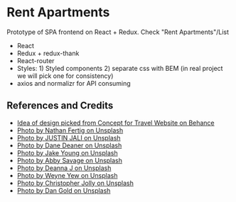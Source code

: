 # Rent Apartments

Prototype of SPA frontend on React + Redux.
Check "Rent Apartments"/List

- React
- Redux + redux-thank
- React-router
- Styles: 1) Styled components 2) separate css with BEM (in real project we will pick one for consistency)
- axios and normalizr for API consuming

## References and Credits

- [Idea of design picked from Concept for Travel Website on Behance](https://www.behance.net/gallery/73613213/Design-for-Travel-Website)
- [Photo by Nathan Fertig on Unsplash](https://unsplash.com/photos/FBXuXp57eM0)
- [Photo by JUSTIN JALI on Unsplash](https://unsplash.com/photos/ta8usKnhRc8)
- [Photo by Dane Deaner on Unsplash](https://unsplash.com/photos/IfDfxUrJasI)
- [Photo by Jake Young on Unsplash](https://unsplash.com/photos/iR3dtvKmwAw)
- [Photo by Abby Savage on Unsplash](https://unsplash.com/photos/v8B1wpMzSfQ)
- [Photo by Deanna J on Unsplash](https://unsplash.com/photos/3GZlhROZIQg)
- [Photo by Weyne Yew on Unsplash](https://unsplash.com/photos/iFdPrhOPI_E)
- [Photo by Christopher Jolly on Unsplash](https://unsplash.com/photos/GqbU78bdJFM)
- [Photo by Dan Gold on Unsplash](https://unsplash.com/photos/4HG3Ca3EzWw)
